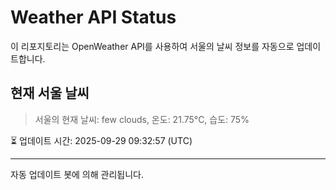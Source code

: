 
# Weather API Status

이 리포지토리는 OpenWeather API를 사용하여 서울의 날씨 정보를 자동으로 업데이트합니다.

## 현재 서울 날씨
> 서울의 현재 날씨: few clouds, 온도: 21.75°C, 습도: 75%

⏳ 업데이트 시간: 2025-09-29 09:32:57 (UTC)

---
자동 업데이트 봇에 의해 관리됩니다.
